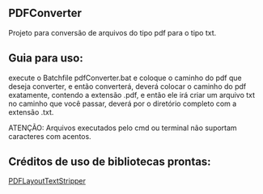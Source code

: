 ## PDFConverter

Projeto para conversão de arquivos do tipo pdf para o tipo txt.

## Guia para uso:
execute o Batchfile pdfConverter.bat e coloque o caminho do pdf que deseja converter, e então converterá, deverá colocar o caminho do pdf exatamente, contendo a extensão .pdf, e então ele irá criar um arquivo txt no caminho que você passar, deverá por o diretório completo com a extensão .txt.

ATENÇÃO: Arquivos executados pelo cmd ou terminal não suportam caracteres com acentos.

## Créditos de uso de bibliotecas prontas:

[PDFLayoutTextStripper](https://github.com/JonathanLink/PDFLayoutTextStripper)
